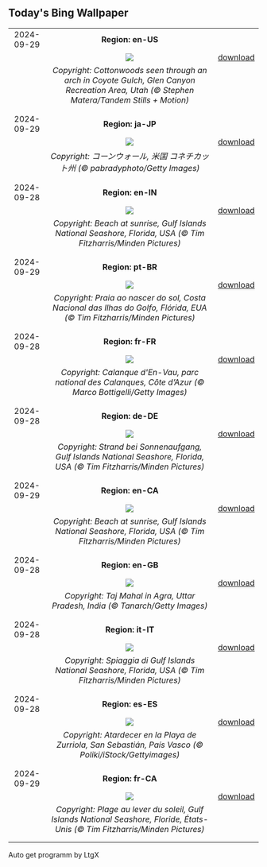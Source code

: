 ## Today's Bing Wallpaper
|      |      |      |
| :----: | :----: | :----: |
|2024-09-29|**Region: en-US**||
||![](https://www.bing.com/th?id=OHR.CoyoteGulch_EN-US1769933001_UHD.jpg&pid=hp&w=1152&h=648&rs=1&c=4)| [download](https://www.bing.com/th?id=OHR.CoyoteGulch_EN-US1769933001_UHD.jpg)|
||*Copyright: Cottonwoods seen through an arch in Coyote Gulch, Glen Canyon Recreation Area, Utah (© Stephen Matera/Tandem Stills + Motion)*
||
|||
|2024-09-29|**Region: ja-JP**||
||![](https://www.bing.com/th?id=OHR.ConnecticutBridge_JA-JP2803321025_UHD.jpg&pid=hp&w=1152&h=648&rs=1&c=4)| [download](https://www.bing.com/th?id=OHR.ConnecticutBridge_JA-JP2803321025_UHD.jpg)|
||*Copyright: コーンウォール, 米国 コネチカット州 (© pabradyphoto/Getty Images)*
||
|||
|2024-09-28|**Region: en-IN**||
||![](https://www.bing.com/th?id=OHR.FloridaSeashore_EN-IN2946245730_UHD.jpg&pid=hp&w=1152&h=648&rs=1&c=4)| [download](https://www.bing.com/th?id=OHR.FloridaSeashore_EN-IN2946245730_UHD.jpg)|
||*Copyright: Beach at sunrise, Gulf Islands National Seashore, Florida, USA (© Tim Fitzharris/Minden Pictures)*
||
|||
|2024-09-29|**Region: pt-BR**||
||![](https://www.bing.com/th?id=OHR.FloridaSeashore_PT-BR4145108998_UHD.jpg&pid=hp&w=1152&h=648&rs=1&c=4)| [download](https://www.bing.com/th?id=OHR.FloridaSeashore_PT-BR4145108998_UHD.jpg)|
||*Copyright: Praia ao nascer do sol, Costa Nacional das Ilhas do Golfo, Flórida, EUA (© Tim Fitzharris/Minden Pictures)*
||
|||
|2024-09-28|**Region: fr-FR**||
||![](https://www.bing.com/th?id=OHR.Calanques_FR-FR0746554630_UHD.jpg&pid=hp&w=1152&h=648&rs=1&c=4)| [download](https://www.bing.com/th?id=OHR.Calanques_FR-FR0746554630_UHD.jpg)|
||*Copyright: Calanque d'En-Vau, parc national des Calanques, Côte d’Azur (© Marco Bottigelli/Getty Images)*
||
|||
|2024-09-28|**Region: de-DE**||
||![](https://www.bing.com/th?id=OHR.FloridaSeashore_DE-DE5371597914_UHD.jpg&pid=hp&w=1152&h=648&rs=1&c=4)| [download](https://www.bing.com/th?id=OHR.FloridaSeashore_DE-DE5371597914_UHD.jpg)|
||*Copyright: Strand bei Sonnenaufgang, Gulf Islands National Seashore, Florida, USA (© Tim Fitzharris/Minden Pictures)*
||
|||
|2024-09-29|**Region: en-CA**||
||![](https://www.bing.com/th?id=OHR.FloridaSeashore_EN-CA2359430134_UHD.jpg&pid=hp&w=1152&h=648&rs=1&c=4)| [download](https://www.bing.com/th?id=OHR.FloridaSeashore_EN-CA2359430134_UHD.jpg)|
||*Copyright: Beach at sunrise, Gulf Islands National Seashore, Florida, USA (© Tim Fitzharris/Minden Pictures)*
||
|||
|2024-09-28|**Region: en-GB**||
||![](https://www.bing.com/th?id=OHR.TajMahalReflection_EN-GB6507271647_UHD.jpg&pid=hp&w=1152&h=648&rs=1&c=4)| [download](https://www.bing.com/th?id=OHR.TajMahalReflection_EN-GB6507271647_UHD.jpg)|
||*Copyright: Taj Mahal in Agra, Uttar Pradesh, India (© Tanarch/Getty Images)*
||
|||
|2024-09-28|**Region: it-IT**||
||![](https://www.bing.com/th?id=OHR.FloridaSeashore_IT-IT3615650453_UHD.jpg&pid=hp&w=1152&h=648&rs=1&c=4)| [download](https://www.bing.com/th?id=OHR.FloridaSeashore_IT-IT3615650453_UHD.jpg)|
||*Copyright: Spiaggia di Gulf Islands National Seashore, Florida, USA (© Tim Fitzharris/Minden Pictures)*
||
|||
|2024-09-28|**Region: es-ES**||
||![](https://www.bing.com/th?id=OHR.SanSebastianFilmFestivalkicksoff_ES-ES7999513077_UHD.jpg&pid=hp&w=1152&h=648&rs=1&c=4)| [download](https://www.bing.com/th?id=OHR.SanSebastianFilmFestivalkicksoff_ES-ES7999513077_UHD.jpg)|
||*Copyright: Atardecer en la Playa de Zurriola, San Sebastián, País Vasco (© Poliki/iStock/Gettyimages)*
||
|||
|2024-09-29|**Region: fr-CA**||
||![](https://www.bing.com/th?id=OHR.FloridaSeashore_FR-CA6560650769_UHD.jpg&pid=hp&w=1152&h=648&rs=1&c=4)| [download](https://www.bing.com/th?id=OHR.FloridaSeashore_FR-CA6560650769_UHD.jpg)|
||*Copyright: Plage au lever du soleil, Gulf Islands National Seashore, Floride, États-Unis (© Tim Fitzharris/Minden Pictures)*
||
|||

Auto get programm by LtgX
